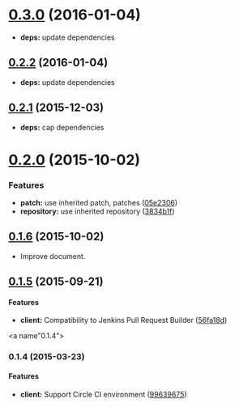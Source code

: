 <a name="0.3.0"></a>
# [0.3.0](https://github.com/packsaddle/ruby-saddler-reporter-github/compare/v0.2.2...v0.3.0) (2016-01-04)

* **deps:** update dependencies


<a name="0.2.2"></a>
## [0.2.2](https://github.com/packsaddle/ruby-saddler-reporter-github/compare/v0.2.1...v0.2.2) (2016-01-04)

* **deps:** update dependencies


<a name="0.2.1"></a>
## [0.2.1](https://github.com/packsaddle/ruby-saddler-reporter-github/compare/v0.2.0...v0.2.1) (2015-12-03)

* **deps:** cap dependencies


<a name="0.2.0"></a>
# [0.2.0](https://github.com/packsaddle/ruby-saddler-reporter-github/compare/v0.1.6...v0.2.0) (2015-10-02)


### Features

* **patch:** use inherited patch, patches ([05e2306](https://github.com/packsaddle/ruby-saddler-reporter-github/commit/05e2306))
* **repository:** use inherited repository ([3834b1f](https://github.com/packsaddle/ruby-saddler-reporter-github/commit/3834b1f))



<a name="0.1.6"></a>
## [0.1.6](https://github.com/packsaddle/ruby-saddler-reporter-github/compare/v0.1.5...v0.1.6) (2015-10-02)

* Improve document.


<a name="0.1.5"></a>
## [0.1.5](https://github.com/packsaddle/ruby-saddler-reporter-github/compare/v0.1.4...v0.1.5) (2015-09-21)

#### Features

* **client:** Compatibility to Jenkins Pull Request Builder ([56fa18d](https://github.com/packsaddle/ruby-saddler-reporter-github/commit/56fa18dd8cef23bb5579971abc087d31de28adf4))


<a name"0.1.4"></a>
### 0.1.4 (2015-03-23)

#### Features

* **client:** Support Circle CI environment ([99639675](https://github.com/packsaddle/ruby-saddler-reporter-github/commit/996396753751eca9311b394d09c81103bbb8fad3))
